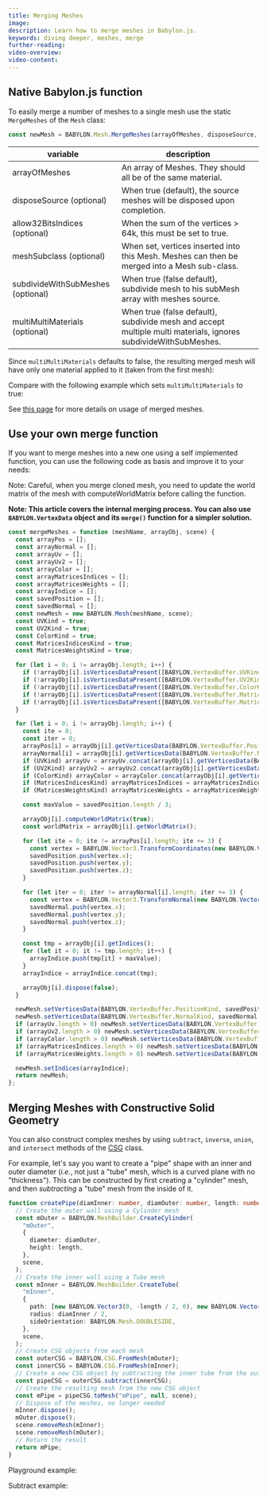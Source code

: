 ```yaml
---
title: Merging Meshes
image:
description: Learn how to merge meshes in Babylon.js.
keywords: diving deeper, meshes, merge
further-reading:
video-overview:
video-content:
---
```


## Native Babylon.js function

To easily merge a number of meshes to a single mesh use the static `MergeMeshes` of the `Mesh` class:

```javascript
const newMesh = BABYLON.Mesh.MergeMeshes(arrayOfMeshes, disposeSource, allow32BitsIndices, meshSubclass, subdivideWithSubMeshes, multiMultiMaterials);
```

| variable                          | description                                                                                                    |
| --------------------------------- | -------------------------------------------------------------------------------------------------------------- |
| arrayOfMeshes                     | An array of Meshes. They should all be of the same material.                                                   |
| disposeSource (optional)          | When true (default), the source meshes will be disposed upon completion.                                       |
| allow32BitsIndices (optional)     | When the sum of the vertices > 64k, this must be set to true.                                                  |
| meshSubclass (optional)           | When set, vertices inserted into this Mesh. Meshes can then be merged into a Mesh sub-class.                   |
| subdivideWithSubMeshes (optional) | When true (false default), subdivide mesh to his subMesh array with meshes source.                             |
| multiMultiMaterials (optional)    | When true (false default), subdivide mesh and accept multiple multi materials, ignores subdivideWithSubMeshes. |

Since `multiMultiMaterials` defaults to false, the resulting merged mesh will have only one material applied to it (taken from the first mesh):

<Playground id="#INZ0Z0#5" title="Merged Meshes Example" description="Simple example of merging meshes together."/>

Compare with the following example which sets `multiMultiMaterials` to true:

<Playground id="#INZ0Z0#59" title="Merging Meshes With Multiple Materials" description="Simple example of merging meshes together with multiple materials."/>

See [this page](/features/featuresDeepDive/materials/using/multiMaterials) for more details on usage of merged meshes.

## Use your own merge function

If you want to merge meshes into a new one using a self implemented function, you can use the following code as basis and improve it to your needs:

Note: Careful, when you merge cloned mesh, you need to update the world matrix of the mesh with computeWorldMatrix before calling the function.

**Note: This article covers the internal merging process. You can also use `BABYLON.VertexData` object and its `merge()` function for a simpler solution.**

```javascript
const mergeMeshes = function (meshName, arrayObj, scene) {
  const arrayPos = [];
  const arrayNormal = [];
  const arrayUv = [];
  const arrayUv2 = [];
  const arrayColor = [];
  const arrayMatricesIndices = [];
  const arrayMatricesWeights = [];
  const arrayIndice = [];
  const savedPosition = [];
  const savedNormal = [];
  const newMesh = new BABYLON.Mesh(meshName, scene);
  const UVKind = true;
  const UV2Kind = true;
  const ColorKind = true;
  const MatricesIndicesKind = true;
  const MatricesWeightsKind = true;

  for (let i = 0; i != arrayObj.length; i++) {
    if (!arrayObj[i].isVerticesDataPresent([BABYLON.VertexBuffer.UVKind])) UVKind = false;
    if (!arrayObj[i].isVerticesDataPresent([BABYLON.VertexBuffer.UV2Kind])) UV2Kind = false;
    if (!arrayObj[i].isVerticesDataPresent([BABYLON.VertexBuffer.ColorKind])) ColorKind = false;
    if (!arrayObj[i].isVerticesDataPresent([BABYLON.VertexBuffer.MatricesIndicesKind])) MatricesIndicesKind = false;
    if (!arrayObj[i].isVerticesDataPresent([BABYLON.VertexBuffer.MatricesWeightsKind])) MatricesWeightsKind = false;
  }

  for (let i = 0; i != arrayObj.length; i++) {
    const ite = 0;
    const iter = 0;
    arrayPos[i] = arrayObj[i].getVerticesData(BABYLON.VertexBuffer.PositionKind);
    arrayNormal[i] = arrayObj[i].getVerticesData(BABYLON.VertexBuffer.NormalKind);
    if (UVKind) arrayUv = arrayUv.concat(arrayObj[i].getVerticesData(BABYLON.VertexBuffer.UVKind));
    if (UV2Kind) arrayUv2 = arrayUv2.concat(arrayObj[i].getVerticesData(BABYLON.VertexBuffer.UV2Kind));
    if (ColorKind) arrayColor = arrayColor.concat(arrayObj[i].getVerticesData(BABYLON.VertexBuffer.ColorKind));
    if (MatricesIndicesKind) arrayMatricesIndices = arrayMatricesIndices.concat(arrayObj[i].getVerticesData(BABYLON.VertexBuffer.MatricesIndicesKind));
    if (MatricesWeightsKind) arrayMatricesWeights = arrayMatricesWeights.concat(arrayObj[i].getVerticesData(BABYLON.VertexBuffer.MatricesWeightsKind));

    const maxValue = savedPosition.length / 3;

    arrayObj[i].computeWorldMatrix(true);
    const worldMatrix = arrayObj[i].getWorldMatrix();

    for (let ite = 0; ite != arrayPos[i].length; ite += 3) {
      const vertex = BABYLON.Vector3.TransformCoordinates(new BABYLON.Vector3(arrayPos[i][ite], arrayPos[i][ite + 1], arrayPos[i][ite + 2]), worldMatrix);
      savedPosition.push(vertex.x);
      savedPosition.push(vertex.y);
      savedPosition.push(vertex.z);
    }

    for (let iter = 0; iter != arrayNormal[i].length; iter += 3) {
      const vertex = BABYLON.Vector3.TransformNormal(new BABYLON.Vector3(arrayNormal[i][iter], arrayNormal[i][iter + 1], arrayNormal[i][iter + 2]), worldMatrix);
      savedNormal.push(vertex.x);
      savedNormal.push(vertex.y);
      savedNormal.push(vertex.z);
    }

    const tmp = arrayObj[i].getIndices();
    for (let it = 0; it != tmp.length; it++) {
      arrayIndice.push(tmp[it] + maxValue);
    }
    arrayIndice = arrayIndice.concat(tmp);

    arrayObj[i].dispose(false);
  }

  newMesh.setVerticesData(BABYLON.VertexBuffer.PositionKind, savedPosition, false);
  newMesh.setVerticesData(BABYLON.VertexBuffer.NormalKind, savedNormal, false);
  if (arrayUv.length > 0) newMesh.setVerticesData(BABYLON.VertexBuffer.UVKind, arrayUv, false);
  if (arrayUv2.length > 0) newMesh.setVerticesData(BABYLON.VertexBuffer.UV2Kind, arrayUv, false);
  if (arrayColor.length > 0) newMesh.setVerticesData(BABYLON.VertexBuffer.ColorKind, arrayUv, false);
  if (arrayMatricesIndices.length > 0) newMesh.setVerticesData(BABYLON.VertexBuffer.MatricesIndicesKind, arrayUv, false);
  if (arrayMatricesWeights.length > 0) newMesh.setVerticesData(BABYLON.VertexBuffer.MatricesWeightsKind, arrayUv, false);

  newMesh.setIndices(arrayIndice);
  return newMesh;
};
```

## Merging Meshes with Constructive Solid Geometry

You can also construct complex meshes by using `subtract`, `inverse`, `union`, and `intersect` methods of the [CSG](/typedoc/classes/babylon.csg) class.

For example, let's say you want to create a "pipe" shape with an inner and outer diameter (_i.e._, not just a "tube" mesh, which is a curved plane with no "thickness"). This can be constructed by first creating a "cylinder" mesh, and then _subtracting_ a "tube" mesh from the inside of it.

```typescript
function createPipe(diamInner: number, diamOuter: number, length: number, scene: BABYLON.Scene): BABYLON.Mesh {
  // Create the outer wall using a Cylinder mesh
  const mOuter = BABYLON.MeshBuilder.CreateCylinder(
    "mOuter",
    {
      diameter: diamOuter,
      height: length,
    },
    scene,
  );
  // Create the inner wall using a Tube mesh
  const mInner = BABYLON.MeshBuilder.CreateTube(
    "mInner",
    {
      path: [new BABYLON.Vector3(0, -length / 2, 0), new BABYLON.Vector3(0, length / 2, 0)],
      radius: diamInner / 2,
      sideOrientation: BABYLON.Mesh.DOUBLESIDE,
    },
    scene,
  );
  // Create CSG objects from each mesh
  const outerCSG = BABYLON.CSG.FromMesh(mOuter);
  const innerCSG = BABYLON.CSG.FromMesh(mInner);
  // Create a new CSG object by subtracting the inner tube from the outer cylinder
  const pipeCSG = outerCSG.subtract(innerCSG);
  // Create the resulting mesh from the new CSG object
  const mPipe = pipeCSG.toMesh("mPipe", null, scene);
  // Dispose of the meshes, no longer needed
  mInner.dispose();
  mOuter.dispose();
  scene.removeMesh(mInner);
  scene.removeMesh(mOuter);
  // Return the result
  return mPipe;
}
```

Playground example:
<Playground id="#L5T0DK" title="Pipe CSG Example" description="Creating a pipe from a cylinder and a tube using CSGs."/>

Subtract example:
<Playground id="#VYZEEQ#4" title="CSG Subtract Example" description="Simple example of using a CSG subtract operation."/>
